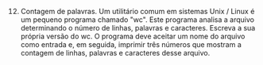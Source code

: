 12.	Contagem de palavras. Um utilitário comum em sistemas Unix / Linux é um pequeno programa chamado "wc". Este programa analisa a arquivo determinando o número de linhas, palavras e caracteres. Escreva a sua própria versão do wc. O programa deve aceitar um nome do arquivo como entrada e, em seguida, imprimir três números que mostram a contagem de linhas, palavras e caracteres desse arquivo.